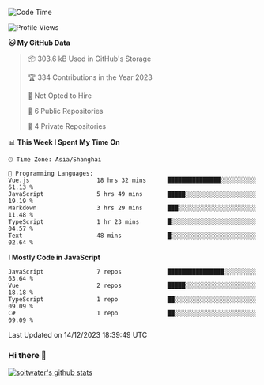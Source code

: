 <!--START_SECTION:waka-->
![Code Time](http://img.shields.io/badge/Code%20Time-2%2C920%20hrs%2015%20mins-blue)

![Profile Views](http://img.shields.io/badge/Profile%20Views-12-blue)

**🐱 My GitHub Data** 

> 📦 303.6 kB Used in GitHub's Storage 
 > 
> 🏆 334 Contributions in the Year 2023
 > 
> 🚫 Not Opted to Hire
 > 
> 📜 6 Public Repositories 
 > 
> 🔑 4 Private Repositories 
 > 
📊 **This Week I Spent My Time On** 

```text
🕑︎ Time Zone: Asia/Shanghai

💬 Programming Languages: 
Vue.js                   18 hrs 32 mins      ███████████████░░░░░░░░░░   61.13 % 
JavaScript               5 hrs 49 mins       █████░░░░░░░░░░░░░░░░░░░░   19.19 % 
Markdown                 3 hrs 29 mins       ███░░░░░░░░░░░░░░░░░░░░░░   11.48 % 
TypeScript               1 hr 23 mins        █░░░░░░░░░░░░░░░░░░░░░░░░   04.57 % 
Text                     48 mins             █░░░░░░░░░░░░░░░░░░░░░░░░   02.64 % 
```

**I Mostly Code in JavaScript** 

```text
JavaScript               7 repos             ████████████████░░░░░░░░░   63.64 % 
Vue                      2 repos             █████░░░░░░░░░░░░░░░░░░░░   18.18 % 
TypeScript               1 repo              ██░░░░░░░░░░░░░░░░░░░░░░░   09.09 % 
C#                       1 repo              ██░░░░░░░░░░░░░░░░░░░░░░░   09.09 % 
```




 Last Updated on 14/12/2023 18:39:49 UTC
<!--END_SECTION:waka-->

### Hi there 👋
[![soitwater's github stats](https://github-readme-stats.vercel.app/api?username=soitwater)](https://github.com/soitwater/github-readme-stats)
